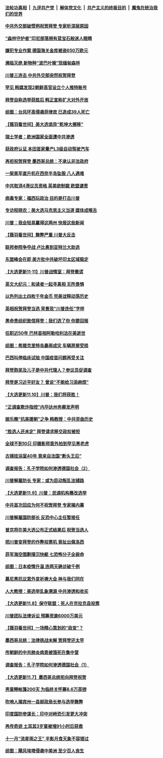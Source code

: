 ####  [法轮功真相](../../../../basic/blob/master/README.md?t=11140631) &nbsp;|&nbsp; [九评共产党](../../../../9ping.md/blob/master/README.md?t=11140631) &nbsp;|&nbsp; [解体党文化](../../../../jtdwh.md/blob/master/README.md?t=11140631)  &nbsp;|&nbsp; [共产主义的终极目的](../../../../gczydzjmd.md/blob/master/README.md?t=11140631) &nbsp;|&nbsp; [魔鬼在统治我们的世界](../../../../mgztzwmdsj.md/blob/master/README.md?t=11140631) 

#### [中共外交部破惯例祝贺拜登 专家析深层原因](../pages/nsc418/n12547583.md?t=11140631) 

#### [“森林守护者”印尼部落拥有蓝宝石般迷人眼睛](../pages/nsc418/n12546919.md?t=11140631) 

#### [嫌犯专业作案 德国海关金库被盗650万欧元](../pages/nsc418/n12546655.md?t=11140631) 

#### [濒临灭绝 新物种“波巴叶猴”现缅甸森林](../pages/nsc418/n12546354.md?t=11140631) 

#### [川普三连击 中共外交部突然祝贺拜登](../pages/nsc418/n12546974.md?t=11140631) 

#### [罕见 韩媒发现2朝鲜高官设立个人推特账号](../pages/nsc418/n12546415.md?t=11140631) 

#### [拜登自称选举获胜后 韩正宣称扩大对外开放](../pages/nsc418/n12545628.md?t=11140631) 

#### [组图：台风环高侵袭菲律宾 已造成39人死亡](../pages/nsc418/n12546685.md?t=11140631) 

#### [【薇羽看世间】美大选诡异“乾坤大挪移”](../pages/nsc418/n12544811.md?t=11140631) 

#### [瑞士学者：欧洲国家全面遭中共渗透](../pages/nsc418/n12544839.md?t=11140631) 

#### [获政府认证 本田首家量产L3级自动驾驶汽车](../pages/nsc418/n12543716.md?t=11140631) 

#### [再拒祝贺拜登 墨西哥总统：不承认非法政府](../pages/nsc418/n12544920.md?t=11140631) 

#### [一架美军直升机在西奈半岛坠毁 八人遇难](../pages/nsc418/n12544756.md?t=11140631) 

#### [中共取消4港议员资格 英美欲制裁 欧盟谴责](../pages/nsc418/n12544377.md?t=11140631) 

#### [病毒专家：福西玩政治 目的是打击川普](../pages/nsc418/n12544707.md?t=11140631) 

#### [专访程晓农：美大选马克思主义当道 媒体成喉舌](../pages/nsc418/n12542497.md?t=11140631) 

#### [川普：我会轻易赢得这两州 快报这些新闻](../pages/nsc418/n12543870.md?t=11140631) 

#### [【薇羽看世间】舞弊严重 川普大反击](../pages/nsc418/n12544774.md?t=11140631) 

#### [联邦参院争夺战  卢比奥到亚特兰大助选](../pages/nsc418/n12542786.md?t=11140631) 

#### [东盟峰会在即 美方批中共破坏印太区域稳定](../pages/nsc418/n12542195.md?t=11140631) 

#### [【大选更新11·11】川普战情室：拜登撒谎](../pages/nsc418/n12541288.md?t=11140631) 

#### [英文大纪元：和读者一起寻真相 无所畏惧](../pages/nsc418/n12542027.md?t=11140631) 

#### [以色列出土四枚千年金币 完美诠释动荡历史](../pages/nsc418/n12540353.md?t=11140631) 

#### [英相祝贺拜登当选 背景现“川普连任”字样](../pages/nsc418/n12541856.md?t=11140631) 

#### [黑命贵组织致信拜登：我们选了你 你要回报](../pages/nsc418/n12541924.md?t=11140631) 

#### [任职近50年 巴林首相阿勒哈利法在美逝世](../pages/nsc418/n12541504.md?t=11140631) 

#### [组图：希腊克里特岛暴雨成灾  车辆房屋受损](../pages/nsc418/n12541415.md?t=11140631) 

#### [巴西叫停临床试验 中国疫苗问题再受关注](../pages/nsc418/n12540186.md?t=11140631) 

#### [拜登胞弟及儿子是中共代理人？参议员促调查](../pages/nsc418/n12539692.md?t=11140631) 

#### [拜登是习近平好友？ 曾说“不能给习添麻烦”](../pages/nsc418/n12539157.md?t=11140631) 

#### [【大选更新11.10】川普：我们将获胜！](../pages/nsc418/n12538429.md?t=11140631) 

#### [“正调查欺诈指控”内华达州务卿发声明](../pages/nsc418/n12539405.md?t=11140631) 

#### [娱乐圈“抗美援朝”之争 韩教授：中共歪曲历史](../pages/nsc418/n12538375.md?t=11140631) 

#### [“胜选人还未定” 拜登请求移交政权被拒](../pages/nsc418/n12539211.md?t=11140631) 

#### [全球不到10只 印摄影师意外拍到罕见黑老虎](../pages/nsc418/n12538021.md?t=11140631) 

#### [古镜挂浴室40年 竟来自法国“断头王后”](../pages/nsc418/n12535469.md?t=11140631) 

#### [调查报告：孔子学院如何渗透德国社会（2）](../pages/nsc418/n12532179.md?t=11140631) 

#### [川普解雇防长 专家：或为启动叛乱法铺路](../pages/nsc418/n12537107.md?t=11140631) 

#### [【大选更新11.9】川普：民调机构篡改选举](../pages/nsc418/n12535884.md?t=11140631) 

#### [中共首次回应为何不祝贺拜登 专家揭内幕](../pages/nsc418/n12536773.md?t=11140631) 

#### [川普解雇国防部长 反恐中心主任暂接任](../pages/nsc418/n12536697.md?t=11140631) 

#### [普京将在美大选公布正式结果后 祝贺当选人](../pages/nsc418/n12536561.md?t=11140631) 

#### [把川普变拜登的作弊投票机 竟扯出佩洛西](../pages/nsc418/n12536635.md?t=11140631) 

#### [菲军海空围剿撞沉快艇 七恐怖分子全毙命](../pages/nsc418/n12536085.md?t=11140631) 

#### [组图：日本疫情升温 连两天确诊破千例](../pages/nsc418/n12536496.md?t=11140631) 

#### [慕尼黑抗议意外变祈祷大会 神与我们同在](../pages/nsc418/n12534714.md?t=11140631) 

#### [人大教授：美选举乱象溯源 中共渗透和收买](../pages/nsc418/n12534296.md?t=11140631) 

#### [【大选更新11.8】保守联盟：死人在克拉克县投票](../pages/nsc418/n12533787.md?t=11140631) 

#### [川普团队法律诉讼 预筹资逾6000万美元](../pages/nsc418/n12534177.md?t=11140631) 

#### [【薇羽看世间】一场精心策划的“政变”？](../pages/nsc418/n12534125.md?t=11140631) 

#### [墨西哥总统：法律挑战未解 贺拜登还太早](../pages/nsc418/n12534301.md?t=11140631) 

#### [传朝鲜的中共肺炎病患被饿死在集中营](../pages/nsc418/n12533575.md?t=11140631) 

#### [调查报告：孔子学院如何渗透德国社会（1）](../pages/nsc418/n12530487.md?t=11140631) 

#### [【大选更新11.7】墨西哥总统拒向拜登祝贺](../pages/nsc418/n12532246.md?t=11140631) 

#### [男童睡帐篷200天 为临终关怀筹8.6万英镑](../pages/nsc418/n12531537.md?t=11140631) 

#### [吹哨人揭宾州一县邮政局长参与选举舞弊](../pages/nsc418/n12532825.md?t=11140631) 

#### [印度国防参谋长：印中对峙恐引发更大冲突](../pages/nsc418/n12532492.md?t=11140631) 

#### [再传奇迹 土耳其3岁童被埋91小时后获救](../pages/nsc418/n12532074.md?t=11140631) 

#### [十一月“流星雨之王” 半影月食天象不容错过](../pages/nsc418/n12532004.md?t=11140631) 

#### [组图：飓风埃塔侵袭中美洲 至少百人丧生](../pages/nsc418/n12532249.md?t=11140631) 

